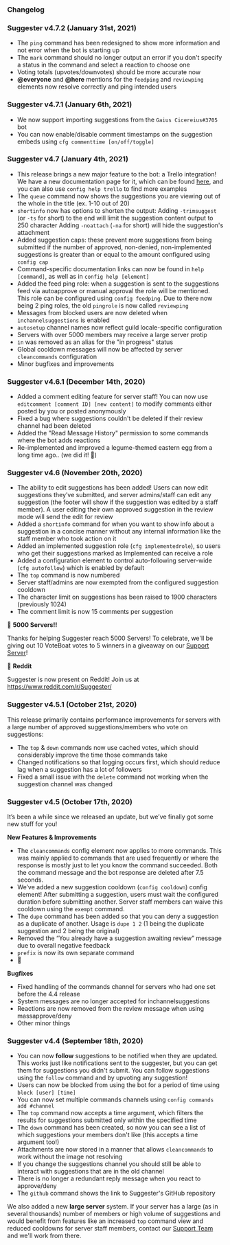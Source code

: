 ### Changelog

### Suggester v4.7.2 (January 31st, 2021)
- The `ping` command has been redesigned to show more information and not error when the bot is starting up
- The `mark` command should no longer output an error if you don't specify a status in the command and select a reaction to choose one
- Voting totals (upvotes/downvotes) should be more accurate now
- **@everyone** and **@here** mentions for the `feedping` and `reviewping` elements now resolve correctly and ping intended users


### Suggester v4.7.1 (January 6th, 2021)
- We now support importing suggestions from the `Gaius Cicereius#3705` bot
- You can now enable/disable comment timestamps on the suggestion embeds using `cfg commenttime [on/off/toggle]` 

### Suggester v4.7 (January 4th, 2021)
- This release brings a new major feature to the bot: a Trello integration! We have a new documentation page for it, which can be found [here](/trello/intro.md), and you can also use `config help trello` to find more examples
- The `queue` command now shows the suggestions you are viewing out of the whole in the title (ex. 1-10 out of 20)
- `shortinfo` now has options to shorten the output: 
Adding `-trimsuggest` (or `-ts` for short) to the end will limit the suggestion content output to 250 character
Adding `-noattach` (`-na` for short) will hide the suggestion's attachment
- Added suggestion caps: these prevent more suggestions from being submitted if the number of approved, non-denied, non-implemented suggestions is greater than or equal to the amount configured using `config cap`
- Command-specific documentation links can now be found in `help [command]`, as well as in `config help [element]`
- Added the feed ping role: when a suggestion is sent to the suggestions feed via autoapprove or manual approval the role will be mentioned. This role can be configured using `config feedping`. Due to there now being 2 ping roles, the old `pingrole` is now called `reviewping`
- Messages from blocked users are now deleted when `inchannelsuggestions` is enabled
- `autosetup` channel names now reflect guild locale-specific configuration
- Servers with over 5000 members may receive a large server protip
- `in` was removed as an alias for  the "in progress" status
- Global cooldown messages will now be affected by server `cleancommands` configuration
- Minor bugfixes and improvements

### Suggester v4.6.1 (December 14th, 2020)
- Added a comment editing feature for server staff! You can now use `editcomment [comment ID] [new content]` to modify comments either posted by you or posted anonymously
- Fixed a bug where suggestions couldn't be deleted if their review channel had been deleted
- Added the "Read Message History" permission to some commands where the bot adds reactions
- Re-implemented and improved a legume-themed eastern egg from a long time ago.. (we did it! 🎉)


### Suggester v4.6 (November 20th, 2020)
- The ability to edit suggestions has been added! Users can now edit suggestions they’ve submitted, and server admins/staff can edit any suggestion (the footer will show if the suggestion was edited by a staff member). A user editing their own approved suggestion in the review mode will send the edit for review
- Added a `shortinfo` command for when you want to show info about a suggestion in a concise manner without any internal information like the staff member who took action on it
- Added an implemented suggestion role (`cfg implementedrole`), so users who get their suggestions marked as Implemented can receive a role
- Added a configuration element to control auto-following server-wide (`cfg autofollow`) which is enabled by default
- The `top` command is now numbered 
- Server staff/admins are now exempted from the configured suggestion cooldown
- The character limit on suggestions has been raised to 1900 characters (previously 1024)
- The comment limit is now 15 comments per suggestion

🎉 **5000 Servers!!**

Thanks for helping Suggester reach 5000 Servers! To celebrate, we'll be giving out 10 VoteBoat votes to 5 winners in a giveaway on our [Support Server](https://discord.gg/G5pEdUp)! 

🍔 **Reddit**

Suggester is now present on Reddit! Join us at https://www.reddit.com/r/Suggester/ 

### Suggester v4.5.1 (October 21st, 2020)

This release primarily contains performance improvements for servers with a large number of approved suggestions/members who vote on suggestions:
- The `top` & `down` commands now use cached votes, which should considerably improve the time those commands take
- Changed notifications so that logging occurs first, which should reduce lag when a suggestion has a lot of followers
- Fixed a small issue with the `delete` command not working when the suggestion channel was changed
 

### Suggester v4.5 (October 17th, 2020)
It’s been a while since we released an update, but we’ve finally got some new stuff for you!

__New Features & Improvements__
- The `cleancommands` config element now applies to more commands. This was mainly applied to commands that are used frequently or where the response is mostly just to let you know the command succeeded. Both the command message and the bot response are deleted after 7.5 seconds.
- We’ve added a new suggestion cooldown (`config cooldown`) config element! After submitting a suggestion, users must wait the configured duration before submitting another. Server staff members can waive this cooldown using the `exempt` command.
- The `dupe` command has been added so that you can deny a suggestion as a duplicate of another. Usage is `dupe 1 2` (1 being the duplicate suggestion and 2 being the original)
- Removed the “You already have a suggestion awaiting review” message due to overall negative feedback
- `prefix` is now its own separate command
- 👻 

__Bugfixes__
- Fixed handling of the commands channel for servers who had one set before the 4.4 release
- System messages are no longer accepted for inchannelsuggestions
- Reactions are now removed from the review message when using massapprove/deny
- Other minor things


### Suggester v4.4 (September 18th, 2020)

- You can now __follow__ suggestions to be notified when they are updated. This works just like notifications sent to the suggester, but you can get them for suggestions you didn't submit. You can follow suggestions using the `follow` command and by upvoting any suggestion!
- Users can now be blocked from using the bot for a period of time using `block [user] [time]`
- You can now set multiple commands channels using `config commands add #channel`
- The `top` command now accepts a time argument, which filters the results for suggestions submitted only within the specified time
- The `down` command has been created, so now you can see a list of which suggestions your members don't like (this accepts a time argument too!)
- Attachments are now stored in a manner that allows `cleancommands` to work without the image not resolving 
- If you change the suggestions channel you should still be able to interact with suggestions that are in the old channel
- There is no longer a redundant reply message when you react to approve/deny
- The `github` command shows the link to Suggester's GitHub repository
 
We also added a new **large server** system. If your server has a large (as in several thousands) number of members or high volume of suggestions and would benefit from features like an increased `top` command view and reduced cooldowns for server staff members, contact our [Support Team](https://discord.gg/G5pEdUp) and we'll work from there.
 
